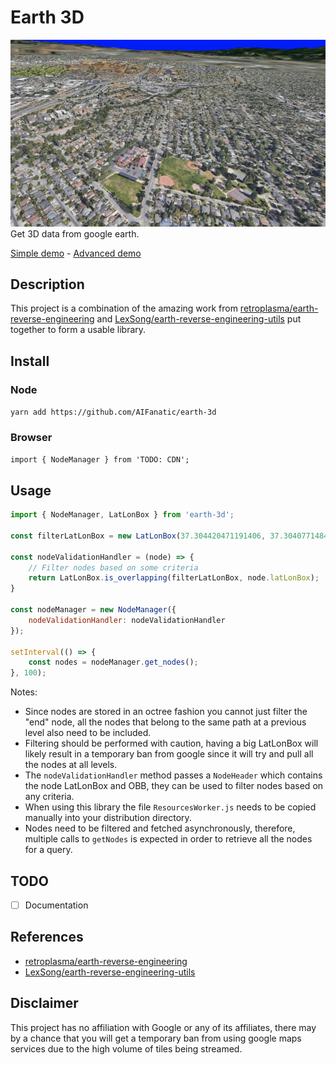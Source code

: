 # Earth 3D

![alt text](./screenshot.jpg "screenshot")
Get 3D data from google earth.

[Simple demo](https://aifanatic.github.io/earth-3d/examples/simple/) - [Advanced demo](https://aifanatic.github.io/earth-3d/examples/advanced/)

## Description
This project is a combination of the amazing work from [retroplasma/earth-reverse-engineering](https://github.com/retroplasma/earth-reverse-engineering) and [LexSong/earth-reverse-engineering-utils](https://github.com/LexSong/earth-reverse-engineering-utils) put together to form a usable library.

## Install

### Node
`yarn add https://github.com/AIFanatic/earth-3d`

### Browser
`import { NodeManager } from 'TODO: CDN';`

## Usage
```javascript
import { NodeManager, LatLonBox } from 'earth-3d';

const filterLatLonBox = new LatLonBox(37.304420471191406, 37.3040771484375, -121.88644409179688, -121.88610076904297);

const nodeValidationHandler = (node) => {
    // Filter nodes based on some criteria
    return LatLonBox.is_overlapping(filterLatLonBox, node.latLonBox);
}

const nodeManager = new NodeManager({
    nodeValidationHandler: nodeValidationHandler
});

setInterval(() => {
    const nodes = nodeManager.get_nodes();
}, 100);
```

Notes:
- Since nodes are stored in an octree fashion you cannot just filter the "end" node, all the nodes that belong to the same path at a previous level also need to be included.
- Filtering should be performed with caution, having a big LatLonBox will likely result in a temporary ban from google since it will try and pull all the nodes at all levels.
- The `nodeValidationHandler` method passes a `NodeHeader` which contains the node LatLonBox and OBB, they can be used to filter nodes based on any criteria.
- When using this library the file `ResourcesWorker.js` needs to be copied manually into your distribution directory.
- Nodes need to be filtered and fetched asynchronously, therefore, multiple calls to `getNodes` is expected in order to retrieve all the nodes for a query.

## TODO
- [ ] Documentation

## References
- [retroplasma/earth-reverse-engineering](https://github.com/retroplasma/earth-reverse-engineering)
- [LexSong/earth-reverse-engineering-utils](https://github.com/LexSong/earth-reverse-engineering-utils)

## Disclaimer
This project has no affiliation with Google or any of its affiliates, there may by a chance that you will get a temporary ban from using google maps services due to the high volume of tiles being streamed.